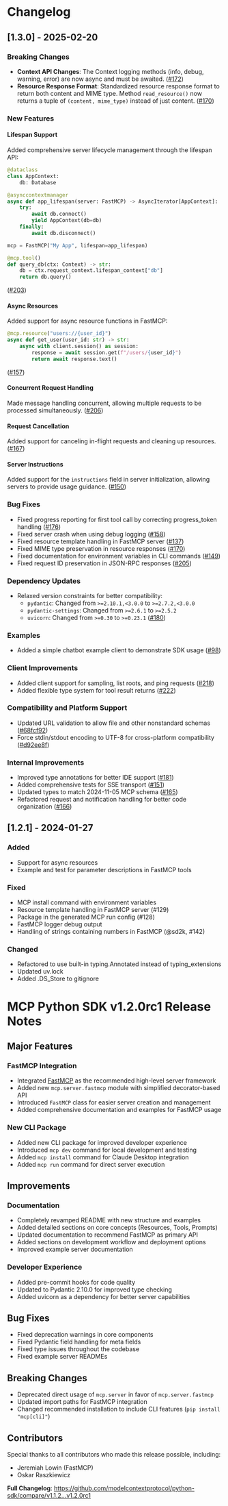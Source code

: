 # Changelog

## [1.3.0] - 2025-02-20

### Breaking Changes

- **Context API Changes**: The Context logging methods (info, debug, warning, error) are now async and must be awaited. ([#172](https://github.com/modelcontextprotocol/python-sdk/pull/172))
- **Resource Response Format**: Standardized resource response format to return both content and MIME type. Method `read_resource()` now returns a tuple of `(content, mime_type)` instead of just content. ([#170](https://github.com/modelcontextprotocol/python-sdk/pull/170))

### New Features

#### Lifespan Support
Added comprehensive server lifecycle management through the lifespan API:
```python
@dataclass
class AppContext:
    db: Database

@asynccontextmanager
async def app_lifespan(server: FastMCP) -> AsyncIterator[AppContext]:
    try:
        await db.connect()
        yield AppContext(db=db)
    finally:
        await db.disconnect()

mcp = FastMCP("My App", lifespan=app_lifespan)

@mcp.tool()
def query_db(ctx: Context) -> str:
    db = ctx.request_context.lifespan_context["db"]
    return db.query()
```
([#203](https://github.com/modelcontextprotocol/python-sdk/pull/203))

#### Async Resources
Added support for async resource functions in FastMCP:
```python
@mcp.resource("users://{user_id}")
async def get_user(user_id: str) -> str:
    async with client.session() as session:
        response = await session.get(f"/users/{user_id}")
        return await response.text()
```
([#157](https://github.com/modelcontextprotocol/python-sdk/pull/157))

#### Concurrent Request Handling
Made message handling concurrent, allowing multiple requests to be processed simultaneously. ([#206](https://github.com/modelcontextprotocol/python-sdk/pull/206))

#### Request Cancellation
Added support for canceling in-flight requests and cleaning up resources. ([#167](https://github.com/modelcontextprotocol/python-sdk/pull/167))

#### Server Instructions
Added support for the `instructions` field in server initialization, allowing servers to provide usage guidance. ([#150](https://github.com/modelcontextprotocol/python-sdk/pull/150))

### Bug Fixes

- Fixed progress reporting for first tool call by correcting progress_token handling ([#176](https://github.com/modelcontextprotocol/python-sdk/pull/176))
- Fixed server crash when using debug logging ([#158](https://github.com/modelcontextprotocol/python-sdk/pull/158))
- Fixed resource template handling in FastMCP server ([#137](https://github.com/modelcontextprotocol/python-sdk/pull/137))
- Fixed MIME type preservation in resource responses ([#170](https://github.com/modelcontextprotocol/python-sdk/pull/170))
- Fixed documentation for environment variables in CLI commands ([#149](https://github.com/modelcontextprotocol/python-sdk/pull/149))
- Fixed request ID preservation in JSON-RPC responses ([#205](https://github.com/modelcontextprotocol/python-sdk/pull/205))

### Dependency Updates

- Relaxed version constraints for better compatibility:
  - `pydantic`: Changed from `>=2.10.1,<3.0.0` to `>=2.7.2,<3.0.0`
  - `pydantic-settings`: Changed from `>=2.6.1` to `>=2.5.2`
  - `uvicorn`: Changed from `>=0.30` to `>=0.23.1`
  ([#180](https://github.com/modelcontextprotocol/python-sdk/pull/180))

### Examples

- Added a simple chatbot example client to demonstrate SDK usage ([#98](https://github.com/modelcontextprotocol/python-sdk/pull/98))

### Client Improvements

- Added client support for sampling, list roots, and ping requests ([#218](https://github.com/modelcontextprotocol/python-sdk/pull/218))
- Added flexible type system for tool result returns ([#222](https://github.com/modelcontextprotocol/python-sdk/pull/222))

### Compatibility and Platform Support

- Updated URL validation to allow file and other nonstandard schemas ([#68fcf92](https://github.com/modelcontextprotocol/python-sdk/commit/68fcf92947f7d02d50340053a72a969d6bb70e1b))
- Force stdin/stdout encoding to UTF-8 for cross-platform compatibility ([#d92ee8f](https://github.com/modelcontextprotocol/python-sdk/commit/d92ee8feaa5675efddd399f3e8ebe8ed976b84c2))

### Internal Improvements

- Improved type annotations for better IDE support ([#181](https://github.com/modelcontextprotocol/python-sdk/pull/181))
- Added comprehensive tests for SSE transport ([#151](https://github.com/modelcontextprotocol/python-sdk/pull/151))
- Updated types to match 2024-11-05 MCP schema ([#165](https://github.com/modelcontextprotocol/python-sdk/pull/165))
- Refactored request and notification handling for better code organization ([#166](https://github.com/modelcontextprotocol/python-sdk/pull/166))

## [1.2.1] - 2024-01-27

### Added
- Support for async resources
- Example and test for parameter descriptions in FastMCP tools

### Fixed
- MCP install command with environment variables
- Resource template handling in FastMCP server (#129)
- Package in the generated MCP run config (#128)
- FastMCP logger debug output
- Handling of strings containing numbers in FastMCP (@sd2k, #142)

### Changed
- Refactored to use built-in typing.Annotated instead of typing_extensions
- Updated uv.lock
- Added .DS_Store to gitignore

# MCP Python SDK v1.2.0rc1 Release Notes

## Major Features

### FastMCP Integration
- Integrated [FastMCP](https://github.com/jlowin/fastmcp) as the recommended high-level server framework
- Added new `mcp.server.fastmcp` module with simplified decorator-based API
- Introduced `FastMCP` class for easier server creation and management
- Added comprehensive documentation and examples for FastMCP usage

### New CLI Package
- Added new CLI package for improved developer experience
- Introduced `mcp dev` command for local development and testing
- Added `mcp install` command for Claude Desktop integration
- Added `mcp run` command for direct server execution

## Improvements

### Documentation
- Completely revamped README with new structure and examples
- Added detailed sections on core concepts (Resources, Tools, Prompts)
- Updated documentation to recommend FastMCP as primary API
- Added sections on development workflow and deployment options
- Improved example server documentation

### Developer Experience
- Added pre-commit hooks for code quality
- Updated to Pydantic 2.10.0 for improved type checking
- Added uvicorn as a dependency for better server capabilities

## Bug Fixes
- Fixed deprecation warnings in core components
- Fixed Pydantic field handling for meta fields
- Fixed type issues throughout the codebase
- Fixed example server READMEs

## Breaking Changes
- Deprecated direct usage of `mcp.server` in favor of `mcp.server.fastmcp`
- Updated import paths for FastMCP integration
- Changed recommended installation to include CLI features (`pip install "mcp[cli]"`)

## Contributors
Special thanks to all contributors who made this release possible, including:
- Jeremiah Lowin (FastMCP)
- Oskar Raszkiewicz

**Full Changelog**: https://github.com/modelcontextprotocol/python-sdk/compare/v1.1.2...v1.2.0rc1
